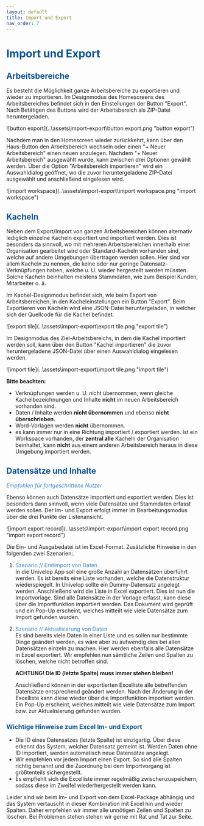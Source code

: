 ```yaml
---
layout: default
title: Import und Export
nav_order: 7
---
```


# <span style="color:#0b5394">**Import und Export**</span>

## <span style="color:#0b5394">Arbeitsbereiche</span>

Es besteht die Möglichkeit ganze Arbeitsbereiche zu exportieren und wieder zu importieren.
Im Designmodus des Homescreens des Arbeitsbereiches befindet sich in den Einstellungen der
Button "Export". Nach Betätigen des Buttons wird der Arbeitsbereich als ZIP-Datei heruntergeladen.

![button export](..\assets\import-export\button export.png "button export")

Nachdem man in den Homescreen wieder zurückkehrt, kann über den Haus-Button den Arbeitsbereich
wechseln oder einen "+ Neuer Arbeitsbereich" einen neuen anzulegen. Nachdem "+ Neuer Arbeitsbereich"
ausgewählt wurde, kann zwischen drei Optionen gewählt werden. Über die Option "Arbeitsbereich importieren"
wird ein Auswahldialog geöffnet, wo die zuvor heruntergeladene ZIP-Datei ausgewählt und anschließend
eingelesen wird.

![import workspace](..\assets\import-export\import workspace.png "import workspace")

## <span style="color:#0b5394">Kacheln</span>

Neben dem Export/Import von ganzen Arbeitsbereichen können alternativ lediglich einzelne Kacheln
exportiert und importiert werden. Dies ist besonders da sinnvoll, wo mit mehreren Arbeitsbereichen
innerhalb einer Organisation gearbeitet wird oder Standard-Kacheln vorhanden sind, welche auf andere
Umgebungen übertragen werden sollen. Hier sind vor allem Kacheln zu nennen, die keine oder nur geringe
Datensatz-Verknüpfungen haben, welche u. U. wieder hergestellt werden müssten. Solche Kacheln
beinhalten meistens Stammdaten, wie zum Beispiel Kunden, Mitarbeiter o. ä.

Im Kachel-Designmodus befindet sich, wie beim Export von Arbeitsbereichen, in den Kacheleinstellungen
ein Button "Export". Beim Exportieren von Kacheln wird eine JSON-Datei heruntergeladen, in welcher sich
der Quellcode für die Kachel befindet.

![export tile](..\assets\import-export\export tile.png "export tile")

Im Designmodus des Ziel-Arbeitsbereichs, in dem die Kachel importiert werden soll, kann über den Button
"Kachel importieren" die zuvor heruntergeladene JSON-Datei über einen Auswahldialog eingelesen werden.

![import tile](..\assets\import-export\import tile.png "import tile")

**Bitte beachten:**  
- Verknüpfungen werden u. U. nicht übernommen, wenn gleiche Kachelbezeichnungen und Inhalte **nicht**
im neuen Arbeitsbereich vorhanden sind.
- Daten / Inhalte werden **nicht übernommen** und ebenso **nicht überschrieben**.
- Word-Vorlagen werden **nicht** übernommen.
- es kann immer nur in eine Richtung importiert / exportiert werden. Ist ein Workspace vorhanden, der
**zentral alle** Kacheln der Organisation beinhaltet, kann **nicht** aus einem anderen Arbeitsbereich heraus
in diese Umgebung importiert werden.

## <span style="color:#0b5394">Datensätze und Inhalte</span>
<span style="color:#3d85c6">*Empfohlen für fortgeschrittene Nutzer*</span>  

Ebenso können auch Datensätze importiert und exportiert werden. Dies ist besonders dann sinnvoll,
wenn viele Datensätze und Stammdaten erfasst werden sollen. Der Im- und Export erfolgt immer im 
Bearbeitungsmodus über die drei Punkte der Listenansicht.

![import export record](..\assets\import-export\import export record.png "import export record")

Die Ein- und Ausgabedatei ist im Excel-Format. Zusätzliche Hinweise in den folgenden zwei Szenarien:.

1. <span style="color:#3d85c6">Szenario // Erstimport von Daten</span>  
    In die Univelop App soll eine große Anzahl an Datensätzen überführt werden.
    Es ist bereits eine Liste vorhanden, welche die Datenstruktur wiederspiegelt.
    In Univelop sollte ein Dummy-Datensatz angelegt werden. Anschließend wird die Liste in Excel
    exportiert. Dies ist nun die Importvorlage.
    Sind alle Datensätze in der Vorlage erfasst, kann diese über die Importfunktion importiert werden. 
    Das Dokument wird geprüft und ein Pop-Up erscheint, welches mitteilt wie viele Datensätze zum Import
    gefunden wurden.

2. <span style="color:#3d85c6">Szenario // Aktualisierung von Daten</span>  
    Es sind bereits viele Daten in einer Liste und es sollen nur bestimmte Dinge geändert werden,
    es wäre aber zu aufwendig dies bei allen Datensätzen einzeln zu machen.
    Hier werden ebenfalls alle Datensätze in Excel exportiert. Wir empfehlen nun sämtliche Zeilen und
    Spalten zu löschen, welche nicht betroffen sind.

    **ACHTUNG! Die ID (letzte Spalte) muss immer stehen bleiben!**

    Anschließend können in der exportierten Excelliste alle betreffenden Datensätze entsprechend geändert
    werden. Nach der Änderung in der Excelliste kann diese wieder über die Importfunktion importiert werden.
    Ein Pop-Up erscheint, welches mitteilt wie viele Datensätze zum Import bzw. zur Aktualisierung gefunden
    wurden.

### <span style="color:#0b5394">**Wichtige Hinweise zum Excel Im- und Export**</span>

- Die ID eines Datensatzes (letzte Spalte) ist einzigartig. Über diese erkennt das System, welcher
Datensatz gemeint ist. Werden Daten ohne ID importiert, werden automatisch neue Datensätze angelegt.
- Wir empfehlen vor jedem Import einen Export. So sind alle Spalten richtig benannt und die Zuordnung
bei dem Importvorgang ist größtenteils sichergestellt.
- Es empfiehlt sich die Excelliste immer regelmäßig zwischenzuspeichern, sodass diese im Zweifel
wiederhergestellt werden kann.

Leider sind wir beim Im- und Export von dem Excel-Package abhängig und das System vertauscht in dieser
Kombination mit Excel hin und wieder Spalten. Daher empfehlen wir immer alle unnötigen Zeilen und Spalten
zu löschen. Bei Problemen stehen stehen wir gerne mit Rat und Tat zur Seite.